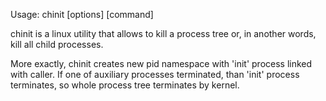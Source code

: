 Usage: chinit [options] [command]

chinit is a linux utility that allows to kill a process tree or, in another words, kill all child processes.

More exactly, chinit creates new pid namespace with 'init' process linked with caller.
If one of auxiliary processes terminated, than 'init' process terminates, so whole process tree terminates by kernel.
